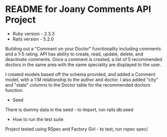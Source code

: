 # README for Joany Comments API Project

* Ruby version - 2.3.3
* Rails version - 5.2.0

Building out a "Comment on your Doctor" functionality including comments and a 1-5 rating. API has ability to create, read, update, delete, and deactivate comments. Once a comment is created, a list of 5 recommended doctors in the same area with the same speciality are displayed to the user.

I created models based off the schema provided, and added a Comment model, with a 1:M relationship to the author and doctor. I also added "city" and "state" columns to the Doctor table for the recommended doctors function.

* Seed

There is dummy data in the seed - to import, run rails db:seed

* How to run the test suite

Project tested using RSpec and Factory Girl - to test, run rspec spec/

